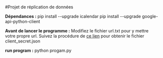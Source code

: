 #Projet de réplication de données

**Dépendances :**
	    pip install --upgrade icalendar
	    pip install --upgrade google-api-python-client

**Avant de lancer le programme :**
      Modifiez le fichier url.txt pour y mettre votre propre url.
      Suivez la procédure de [ce lien]() pour obtenir le fichier client_secret.json

**run program :**
    python progam.py
